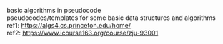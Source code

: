 basic algorithms in pseudocode<br>
pseudocodes/templates for some basic data structures and algorithms<br>
ref1: https://algs4.cs.princeton.edu/home/<br>
ref2: https://www.icourse163.org/course/zju-93001
